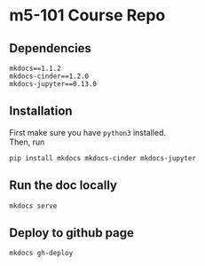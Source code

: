 # m5-101 Course Repo


## Dependencies
```
mkdocs==1.1.2
mkdocs-cinder==1.2.0
mkdocs-jupyter==0.13.0
```

## Installation
First make sure you have `python3` installed.  
Then, run 
```
pip install mkdocs mkdocs-cinder mkdocs-jupyter

```

## Run the doc locally
```
mkdocs serve
```

## Deploy to github page
```
mkdocs gh-deploy
```

